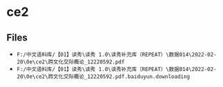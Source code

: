 # ce2

## Files

- `F:/中文语料库/【01】读秀\读秀 1.0\读秀补充库（REPEAT）\数据014\2022-02-20\0e\ce2\跨文化交际概论_12220592.pdf`
- `F:/中文语料库/【01】读秀\读秀 1.0\读秀补充库（REPEAT）\数据014\2022-02-20\0e\ce2\跨文化交际概论_12220592.pdf.baiduyun.downloading`
